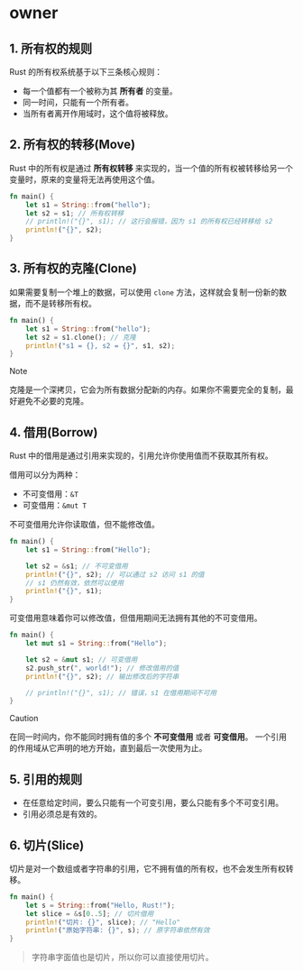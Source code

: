 # owner

## 1. 所有权的规则

Rust 的所有权系统基于以下三条核心规则：

- 每一个值都有一个被称为其 **所有者** 的变量。
- 同一时间，只能有一个所有者。
- 当所有者离开作用域时，这个值将被释放。

## 2. 所有权的转移(Move)

Rust 中的所有权是通过 **所有权转移** 来实现的，当一个值的所有权被转移给另一个变量时，原来的变量将无法再使用这个值。

```rust
fn main() {
    let s1 = String::from("hello");
    let s2 = s1; // 所有权转移
    // println!("{}", s1); // 这行会报错，因为 s1 的所有权已经转移给 s2
    println!("{}", s2);
}
```

## 3. 所有权的克隆(Clone)

如果需要复制一个堆上的数据，可以使用 `clone` 方法，这样就会复制一份新的数据，而不是转移所有权。

```rust
fn main() {
    let s1 = String::from("hello");
    let s2 = s1.clone(); // 克隆
    println!("s1 = {}, s2 = {}", s1, s2);
}
```

> [!note]
> 克隆是一个深拷贝，它会为所有数据分配新的内存。如果你不需要完全的复制，最好避免不必要的克隆。

## 4. 借用(Borrow)

Rust 中的借用是通过引用来实现的，引用允许你使用值而不获取其所有权。

借用可以分为两种：

- 不可变借用：`&T`
- 可变借用：`&mut T`

不可变借用允许你读取值，但不能修改值。

```rust
fn main() {
    let s1 = String::from("Hello");

    let s2 = &s1; // 不可变借用
    println!("{}", s2); // 可以通过 s2 访问 s1 的值
    // s1 仍然有效，依然可以使用
    println!("{}", s1);
}
```

可变借用意味着你可以修改值，但借用期间无法拥有其他的不可变借用。

```rust
fn main() {
    let mut s1 = String::from("Hello");

    let s2 = &mut s1; // 可变借用
    s2.push_str(", world!"); // 修改借用的值
    println!("{}", s2); // 输出修改后的字符串

    // println!("{}", s1); // 错误，s1 在借用期间不可用
}
```

> [!caution]
> 在同一时间内，你不能同时拥有值的多个 **不可变借用** 或者 **可变借用**。
> 一个引用的作用域从它声明的地方开始，直到最后一次使用为止。

## 5. 引用的规则

- 在任意给定时间，要么只能有一个可变引用，要么只能有多个不可变引用。
- 引用必须总是有效的。

## 6. 切片(Slice)

切片是对一个数组或者字符串的引用，它不拥有值的所有权，也不会发生所有权转移。

```rust
fn main() {
    let s = String::from("Hello, Rust!");
    let slice = &s[0..5]; // 切片借用
    println!("切片: {}", slice); // "Hello"
    println!("原始字符串: {}", s); // 原字符串依然有效
}
```

> 字符串字面值也是切片，所以你可以直接使用切片。
